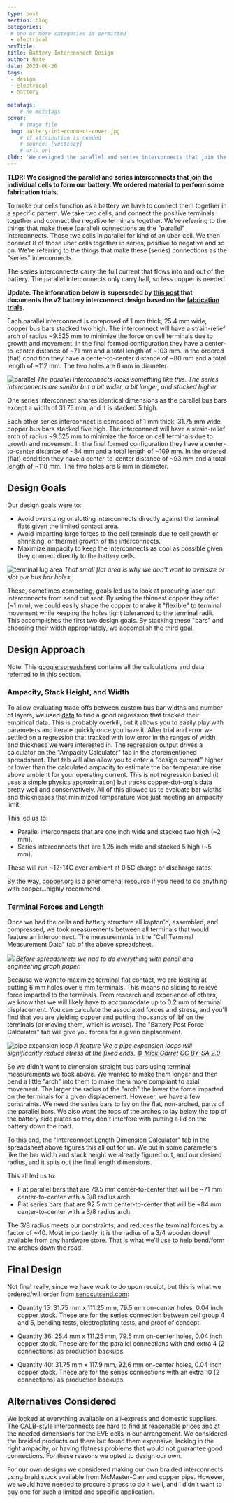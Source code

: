 ```yaml
---
type: post
section: blog
categories: 
 # one or more categories is permitted
 - electrical
navTitle: 
title: Battery Interconnect Design
author: Nate
date: 2021-06-26
tags:
 - design
 - electrical
 - battery
 
metatags:
	# no metatags
cover: 
	# image file
 img: battery-interconnect-cover.jpg
	# if attribution is needed
	# source: [vecteezy]
	# url: url
tldr: 'We designed the parallel and series interconnects that join the individual cells to form our battery.  We ordered material to perform some fabrication trials.'
---
```

**TLDR: We designed the parallel and series interconnects that join the individual cells to form our battery.  We ordered material to perform some fabrication trials.**

To make our cells function as a battery we have to connect them together in a specific pattern.  We take two cells, and connect the positive terminals together and connect the negative terminals together.  We're referring to the things that make these (parallel) connections as the "parallel" interconnects.  Those two cells in parallel for kind of an uber-cell.  We then connect 8 of those uber cells together in series, positive to negative and so on.  We're referring to the things that make these (series) connections as the "series" interconnects.  

The series interconnects carry the full current that flows into and out of the battery.  The parallel interconnects only carry half, so less copper is needed. 

**Update: The information below is superseded by [this post](/blog/2021-7-5-battery-interconnect-redesign/battery-interconnect-design-v2) that documents the v2 battery interconnect design based on the [fabrication trials](/blog/2021-7-4-battery-interconnect-fab-trial/battery-interconnect-fab-trials).**

Each parallel interconnect is composed of 1 mm thick, 25.4 mm wide, copper bus bars stacked two high.  The interconnect will have a strain-relief arch of radius ~9.525 mm to minimize the force on cell terminals due to growth and movement.  In the final formed configuration they have a center-to-center distance of ~71 mm and a total length of ~103 mm.  In the ordered (flat) condition they have a center-to-center distance of ~80 mm and a total length of ~112 mm.  The two holes are 6 mm in diameter.

![parallel](parallel-interconnect.jpg)
_The parallel interconnects looks something like this.  The series interconnects are similar but a bit wider, a bit longer, and stacked higher._

One series interconnect shares identical dimensions as the parallel bus bars except a width of 31.75 mm, and it is stacked 5 high.

Each other series interconnect is composed of 1 mm thick, 31.75 mm wide, copper bus bars stacked five high.  The interconnect will have a strain-relief arch of radius ~9.525 mm to minimize the force on cell terminals due to growth and movement.  In the final formed configuration they have a center-to-center distance of ~84 mm and a total length of ~109 mm.  In the ordered (flat) condition they have a center-to-center distance of ~93 mm and a total length of ~118 mm.  The two holes are 6 mm in diameter.

## Design Goals

Our design goals were to:

- Avoid oversizing or slotting interconnects directly against the terminal flats given the limited contact area.
- Avoid imparting large forces to the cell terminals due to cell growth or shrinking, or thermal growth of the interconnects.
- Maximize ampacity to keep the interconnects as cool as possible given they connect directly to the battery cells.

![terminal lug area](terminal-flat.jpg)
_That small flat area is why we don't want to oversize or slot our bus bar holes._

These, sometimes competing, goals led us to look at procuring laser cut interconnects from send cut sent.  By using the thinnest copper they offer (~1 mm), we could easily shape the copper to make it "flexible" to terminal movement while keeping the holes tight toleranced to the terminal radii.  This accomplishes the first two design goals.  By stacking these "bars" and choosing their width appropriately, we accomplish the third goal.

## Design Approach

Note: This [google spreadsheet](https://docs.google.com/spreadsheets/d/1Pt9gJuRe_mgjYMCVcGqAvc35JIKin3QtssmPnbjSTbU/edit?usp=sharing) contains all the calculations and data referred to in this section.

### Ampacity, Stack Height, and Width
To allow evaluating trade offs between custom bus bar widths and number of layers, we used [data](https://www.copper.org/applications/electrical/busbar/bus_table1.html) to find a good regression that tracked their empirical data.  This is probably overkill, but it allows you to easily play with parameters and iterate quickly once you have it.  After trial and error we settled on a regression that tracked with low error in the ranges of width and thickness we were interested in.  The regression output drives a calculator on the "Ampacity Calculator" tab in the aforementioned spreadsheet.  That tab will also allow you to enter a "design current" higher or lower than the calculated ampacity to estimate the bar temperature rise above ambient for your operating current.  This is not regression based (it uses a simple physics approximation) but tracks copper-dot-org's data pretty well and conservatively.  All of this allowed us to evaluate bar widths and thicknesses that minimized temperature vice just meeting an ampacity limit.  


This led us to:
- Parallel interconnects that are one inch wide and stacked two high (~2 mm).  
- Series interconnects that are 1.25 inch wide and stacked 5 high (~5 mm).

These will run ~12-14C over ambient at 0.5C charge or discharge rates.


By the way, [copper.org](https://www.copper.org) is a phenomenal resource if you need to do anything with copper...highly recommend.

### Terminal Forces and Length

Once we had the cells and battery structure all kapton'd, assembled, and compressed, we took measurements between all terminals that would feature an interconnect.  The measurements in the "Cell Terminal Measurement Data" tab of the above spreadsheet.

![](terminal-dimensions.jpg)
_Before spreadsheets we had to do everything with pencil and engineering graph paper._

Because we want to maximize terminal flat contact, we are looking at putting 6 mm holes over 6 mm terminals.  This means no sliding to relieve force imparted to the terminals.  From research and experience of others, we know that we will likely have to accommodate up to 0.2 mm of terminal displacement.  You can calculate the associated forces and stress, and you'll find that you are yielding copper and putting thousands of lbf on the terminals (or moving them, which is worse).  The "Battery Post Force Calculator" tab will give you forces for a given displacement.


![pipe expansion loop](expansion-loops.jpg)
_A feature like a pipe expansion loops will significantly reduce stress at the fixed ends. [© Mick Garret](https://www.geograph.org.uk/profile/343) [ CC BY-SA 2.0](https://creativecommons.org/licenses/by-sa/2.0/)_

So we didn't want to dimension straight bus bars using terminal measurements we took above.  We wanted to make them longer and then bend a little "arch" into them to make them more compliant to axial movement.  The larger the radius of the "arch" the lower the force imparted on the terminals for a given displacement.  However, we have a few constraints.  We need the series bars to lay on the flat, non-arched, parts of the parallel bars.  We also want the tops of the arches to lay below the top of the battery side plates so they don't interfere with putting a lid on the battery down the road.

To this end, the "Interconnect Length Dimension Calculator" tab in the spreadsheet above figures this all out for us.  We put in some parameters like the bar width and stack height we already figured out, and our desired radius, and it spits out the final length dimensions.  

This all led us to:
- Flat parallel bars that are 79.5 mm center-to-center that will be ~71 mm center-to-center with a 3/8 radius arch.
- Flat series bars that are 92.5 mm center-to-center that will be ~84 mm center-to-center with a 3/8 radius arch.

The 3/8 radius meets our constraints, and reduces the terminal forces by a factor of ~40.  Most importantly, it is the radius of a 3/4 wooden dowel available from any hardware store.  That is what we'll use to help bend/form the arches down the road.

## Final Design

Not final really, since we have work to do upon receipt, but this is what we ordered/will order from [sendcutsend.com](https://sendcutsend.com):

- Quantity 15: 31.75 mm x 111.25 mm, 79.5 mm on-center holes, 0.04 inch copper stock.  These are for the series connection between cell group 4 and 5, bending tests, electroplating tests, and proof of concept.

- Quantity 36: 25.4 mm x 111.25 mm, 79.5 mm on-center holes, 0.04 inch copper stock.  These are for the parallel connections with and extra 4 (2 connections) as production backups.

- Quantity 40: 31.75 mm x 117.9 mm, 92.6 mm on-center holes, 0.04 inch copper stock.  These are for the series connections with an extra 10 (2 connections) as production backups.


## Alternatives Considered

We looked at everything available on ali-express and domestic suppliers.  The CALB-style interconnects are hard to find at reasonable prices and at the needed dimensions for the EVE cells in our arrangement.  We considered the braided products out there but found them expensive, lacking in the right ampacity, or having flatness problems that would not guarantee good connections.  For these reasons we opted to design our own.

For our own designs we considered making our own braided interconnects using braid stock available from McMaster-Carr and copper pipe.  However, we would have needed to procure a press to do it well, and I didn't want to buy one for such a limited and specific application.


